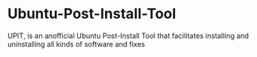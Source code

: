 Ubuntu-Post-Install-Tool
========================

UPIT, is an anofficial Ubuntu Post-Install Tool that facilitates installing and uninstalling all kinds of software and fixes